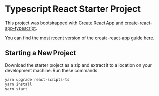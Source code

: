 # Typescript React Starter Project

This project was bootstrapped with [Create React App](https://github.com/facebookincubator/create-react-app) and [create-react-app-typescript](https://github.com/wmonk/create-react-app-typescript).

You can find the most recent version of the create-react-app guide [here](https://github.com/facebookincubator/create-react-app/blob/master/packages/react-scripts/template/README.md).

## Starting a New Project

Download the starter project as a zip and extract it to a location on your development machine.
Run these commands

```bash
yarn upgrade react-scripts-ts
yarn install
yarn start
```
